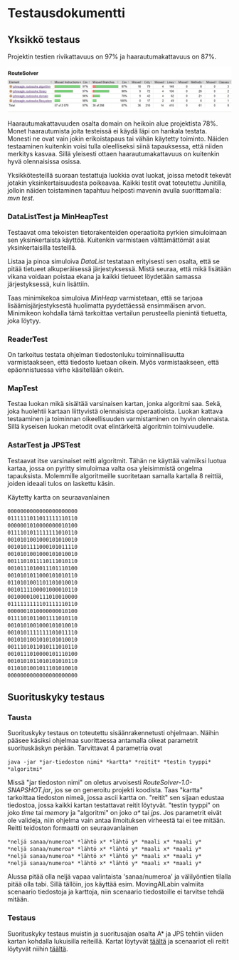 ﻿# Testausdokumentti

## Yksikkö testaus

Projektin testien rivikattavuus on 97% ja haarautumakattavuus on 87%. 

![testikattavuus](images/testikattavuus.jpg)

Haarautumakattavuuden osalta domain on heikoin alue projektista 78%. Monet haarautumista joita testeissä ei käydä läpi on hankala testata. Monesti ne ovat vain jokin erikoistapaus tai vähän käytetty toiminto. Näiden testaaminen kuitenkin voisi tulla oleelliseksi siinä tapauksessa, että niiden merkitys kasvaa. Sillä yleisesti ottaen haarautumakattavuus on kuitenkin hyvä olennaisissa osissa.

Yksikkötesteillä suoraan testattuja luokkia ovat luokat, joissa metodit tekevät jotakin yksinkertaisuudesta poikeavaa. Kaikki testit ovat toteutettu Junitilla, jolloin näiden toistaminen tapahtuu helposti mavenin avulla suorittamalla: _mvn test_.

### DataListTest ja MinHeapTest

Testaavat oma tekoisten tietorakenteiden operaatioita pyrkien simuloimaan sen yksinkertaista käyttöä. Kuitenkin varmistaen välttämättömät asiat yksinkertaisilla testeillä. 

Listaa ja pinoa simuloiva _DataList_ testataan erityisesti sen osalta, että se pitää tietueet alkuperäisessä järjestyksessä. Mistä seuraa, että mikä lisätään vikana voidaan poistaa ekana ja kaikki tietueet löydetään samassa järjestyksessä, kuin lisättiin. 

Taas minimikekoa simuloiva _MinHeap_ varmistetaan, että se tarjoaa lisäämisjärjestyksestä huolimatta pyydettäessä ensimmäisen arvon. Minimikeon kohdalla tämä tarkoittaa vertailun perusteella pienintä tietuetta, joka löytyy. 

### ReaderTest

On tarkoitus testata ohjelman tiedostonluku toiminnallisuutta varmistaakseen, että tiedosto luetaan oikein. Myös varmistaakseen, että epäonnistuessa virhe käsitellään oikein. 

### MapTest

Testaa luokan mikä sisältää varsinaisen kartan, jonka algoritmi saa. Sekä, joka huolehtii kartaan liittyvistä olennaisista operaatioista. Luokan kattava testaaminen ja toiminnan oikeellisuuden varmistaminen on hyvin olennaista. Sillä kyseisen luokan metodit ovat elintärkeitä algoritmin toimivuudelle. 

### AstarTest ja JPSTest

Testaavat itse varsinaiset reitti algoritmit. Tähän ne käyttää valmiiksi luotua kartaa, jossa on pyritty simuloimaa valta osa yleisimmistä ongelma tapauksista. Molemmille algoritmeille suoritetaan samalla kartalla 8 reittiä, joiden ideaali tulos on laskettu käsin.

Käytetty kartta on seuraavanlainen

```
0000000000000000000000
0111111011011111110110
0000001010000000010100
0111101011111111010110
0010101001000101010010
0010101111000101011110
0010101001000101010010
0011101011110111010110
0010111010011101110100
0010101011000101010110
0110101001101101010010
0010111100001000010110
0010000100111010010000
0111111111101111110110
0000001010000000010100
0111101011001111010110
0010101001000101010010
0010101111111101011110
0010101001010101010010
0011101011010111010110
0010111010000101110100
0010101011010101010110
0110101001011101010010
0000000000000000000000
```

## Suorituskyky testaus

### Tausta

Suorituskyky testaus on toteutettu sisäänrakennetusti ohjelmaan. Näihin pääsee käsiksi ohjelmaa suorittaessa antamalla oikeat parametrit suorituskäskyn perään. Tarvittavat 4 parametria ovat

```
java -jar *jar-tiedoston nimi* *kartta* *reitit* *testin tyyppi* *algoritmi*
```

Missä "jar tiedoston nimi" on oletus arvoisesti _RouteSolver-1.0-SNAPSHOT.jar_, jos se on generoitu projekti koodista. Taas "kartta" tarkoittaa tiedoston nimeä, jossa ascii kartta on. "reitit" sen sijaan edustaa tiedostoa, jossa kaikki kartan testattavat reitit löytyvät. "testin tyyppi" on joko _time_ tai _memory_ ja "algoritmi" on joko _a*_ tai _jps_. Jos parametrit eivät ole valideja, niin ohjelma vain antaa ilmoituksen virheestä tai ei tee mitään. Reitti teidoston formaatti on seuraavanlainen

```
*neljä sanaa/numeroa* *lähtö x* *lähtö y* *maali x* *maali y*
*neljä sanaa/numeroa* *lähtö x* *lähtö y* *maali x* *maali y*
*neljä sanaa/numeroa* *lähtö x* *lähtö y* *maali x* *maali y*
*neljä sanaa/numeroa* *lähtö x* *lähtö y* *maali x* *maali y*
```

Alussa pitää olla neljä vapaa valintaista 'sanaa/numeroa' ja välilyöntien tilalla pitää olla tabi. Sillä tällöin, jos käyttää esim. MovingAILabin valmiita scenaario tiedostoja ja karttoja, niin scenaario tiedostoille ei tarvitse tehdä mitään.

### Testaus

Suorituskyky testaus muistin ja suoritusajan osalta A* ja JPS tehtiin viiden kartan kohdalla lukuisilla reiteillä. Kartat löytyvät [täältä](https://github.com/Jhoneagle/RouteSolver/blob/master/documentation/performanceMaps) ja scenaariot eli reitit löytyvät niihin [täältä](https://github.com/Jhoneagle/RouteSolver/blob/master/documentation/performanceRoutes).



